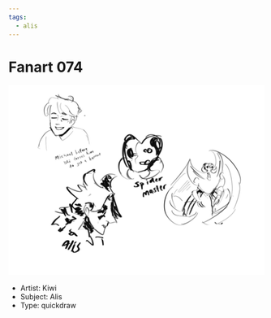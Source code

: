 ```yaml
---
tags:
  - alis
---
```


# Fanart 074

<img src="assets/2025-04-21_fanimage-132.jpg">

- Artist: Kiwi
- Subject: Alis
- Type: quickdraw
